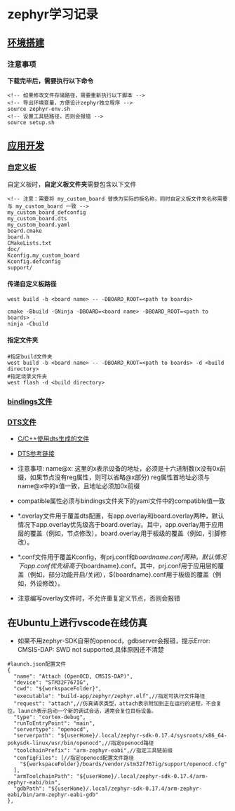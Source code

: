 # zephyr学习记录

## [环境搭建](https://docs.zephyrproject.org/latest/develop/getting_started/index.html)

### 注意事项
**下载完毕后，需要执行以下命令**
```
<!-- 如果修改文件存储路径，需要重新执行以下脚本 -->
<!-- 导出环境变量，方便设计zephyr独立程序 -->
source zephyr-env.sh
<!-- 设置工具链路径，否则会报错 -->
source setup.sh 
```
## [应用开发](https://docs.zephyrproject.org/latest/develop/application/index.html)
 
### [自定义板](https://docs.zephyrproject.org/latest/hardware/porting/board_porting.html#create-your-board-directory)

自定义板时，**自定义板文件夹**需要包含以下文件
```
<!-- 注意：需要将 my_custom_board 替换为实际的板名称，同时自定义板文件夹名称需要与 my_custom_board 一致 -->
my_custom_board_defconfig
my_custom_board.dts
my_custom_board.yaml
board.cmake
board.h
CMakeLists.txt
doc/
Kconfig.my_custom_board
Kconfig.defconfig
support/
```

#### 传递自定义板路径
```
west build -b <board name> -- -DBOARD_ROOT=<path to boards>

cmake -Bbuild -GNinja -DBOARD=<board name> -DBOARD_ROOT=<path to boards> .
ninja -Cbuild
```

#### 指定文件夹
```
#指定build文件夹
west build -b <board name> -- -DBOARD_ROOT=<path to boards> -d <build directory>
#指定烧录文件夹
west flash -d <build directory>
```

### [bindings文件](https://docs.zephyrproject.org/latest/build/dts/bindings-syntax.html)

### [DTS文件](https://docs.zephyrproject.org/latest/build/dts/index.html)

- [C/C++使用dts生成的文件](https://docs.zephyrproject.org/latest/build/dts/api-usage.html)

- [DTS参考链接](https://www.cnblogs.com/jayant97/articles/17209392.html#1-%E5%89%8D%E8%A8%80)
- 注意事项:
  name@x: 这里的x表示设备的地址，必须是十六进制数(x没有0x前缀，如果节点没有reg属性，则可以省略@x部分)
  reg属性首地址必须与name@x中的x值一致，且地址必须加0x前缀
- compatible属性必须与bindings文件夹下的yaml文件中的compatible值一致
- *.overlay文件用于覆盖dts配置，有app.overlay和board.overlay两种，默认情况下app.overlay优先级高于board.overlay。其中，app.overlay用于应用层的覆盖（例如，节点修改），board.overlay用于板级的覆盖（例如，引脚修改）。
- *.conf文件用于覆盖Kconfig，有prj.conf和${boardname}.conf两种，默认情况下app.conf优先级高于${boardname}.conf。其中，prj.conf用于应用层的覆盖（例如，部分功能开启/关闭），${boardname}.conf用于板级的覆盖（例如，外设修改）。
- 注意编写overlay文件时，不允许重复定义节点，否则会报错

## 在Ubuntu上进行vscode在线仿真

- 如果不用zephyr-SDK自带的openocd，gdbserver会报错，提示Error: CMSIS-DAP: SWD not supported,具体原因还不清楚
```
#launch.json配置文件
{
  "name": "Attach (OpenOCD, CMSIS-DAP)",
  "device": "STM32F767IG",
  "cwd": "${workspaceFolder}",
  "executable": "build-app/zephyr/zephyr.elf",//指定可执行文件路径
  "request": "attach",//仿真请求类型，attach表示附加到正在运行的进程，不会复位。launch表示启动一个新的调试会话，通常会复位目标设备。
  "type": "cortex-debug",
  "runToEntryPoint": "main",
  "servertype": "openocd",
  "serverpath": "${userHome}/.local/zephyr-sdk-0.17.4/sysroots/x86_64-pokysdk-linux/usr/bin/openocd",//指定openocd路径
  "toolchainPrefix": "arm-zephyr-eabi",//指定工具链前缀
  "configFiles": [//指定openocd配置文件路径
    "${workspaceFolder}/boards/vendor/stm32f767ig/support/openocd.cfg"
  ],  
  "armToolchainPath": "${userHome}/.local/zephyr-sdk-0.17.4/arm-zephyr-eabi/bin",
  "gdbPath": "${userHome}/.local/zephyr-sdk-0.17.4/arm-zephyr-eabi/bin/arm-zephyr-eabi-gdb"
},
```

